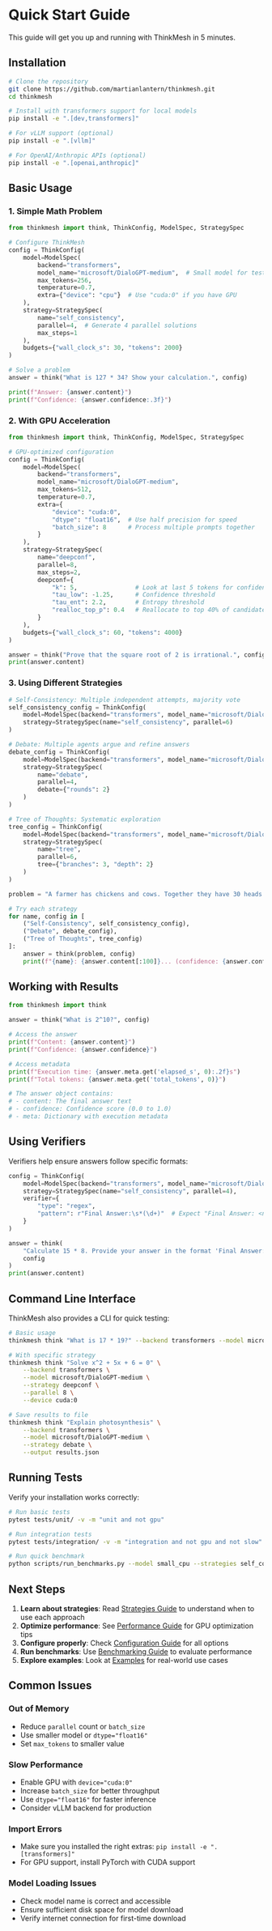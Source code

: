 # Quick Start Guide

This guide will get you up and running with ThinkMesh in 5 minutes.

## Installation

```bash
# Clone the repository
git clone https://github.com/martianlantern/thinkmesh.git
cd thinkmesh

# Install with transformers support for local models
pip install -e ".[dev,transformers]"

# For vLLM support (optional)
pip install -e ".[vllm]"

# For OpenAI/Anthropic APIs (optional)
pip install -e ".[openai,anthropic]"
```

## Basic Usage

### 1. Simple Math Problem

```python
from thinkmesh import think, ThinkConfig, ModelSpec, StrategySpec

# Configure ThinkMesh
config = ThinkConfig(
    model=ModelSpec(
        backend="transformers",
        model_name="microsoft/DialoGPT-medium",  # Small model for testing
        max_tokens=256,
        temperature=0.7,
        extra={"device": "cpu"}  # Use "cuda:0" if you have GPU
    ),
    strategy=StrategySpec(
        name="self_consistency",
        parallel=4,  # Generate 4 parallel solutions
        max_steps=1
    ),
    budgets={"wall_clock_s": 30, "tokens": 2000}
)

# Solve a problem
answer = think("What is 127 * 34? Show your calculation.", config)

print(f"Answer: {answer.content}")
print(f"Confidence: {answer.confidence:.3f}")
```

### 2. With GPU Acceleration

```python
from thinkmesh import think, ThinkConfig, ModelSpec, StrategySpec

# GPU-optimized configuration
config = ThinkConfig(
    model=ModelSpec(
        backend="transformers",
        model_name="microsoft/DialoGPT-medium",
        max_tokens=512,
        temperature=0.7,
        extra={
            "device": "cuda:0",
            "dtype": "float16",  # Use half precision for speed
            "batch_size": 8      # Process multiple prompts together
        }
    ),
    strategy=StrategySpec(
        name="deepconf",
        parallel=8,
        max_steps=2,
        deepconf={
            "k": 5,                # Look at last 5 tokens for confidence
            "tau_low": -1.25,      # Confidence threshold
            "tau_ent": 2.2,        # Entropy threshold
            "realloc_top_p": 0.4   # Reallocate to top 40% of candidates
        }
    ),
    budgets={"wall_clock_s": 60, "tokens": 4000}
)

answer = think("Prove that the square root of 2 is irrational.", config)
print(answer.content)
```

### 3. Using Different Strategies

```python
# Self-Consistency: Multiple independent attempts, majority vote
self_consistency_config = ThinkConfig(
    model=ModelSpec(backend="transformers", model_name="microsoft/DialoGPT-small"),
    strategy=StrategySpec(name="self_consistency", parallel=6)
)

# Debate: Multiple agents argue and refine answers
debate_config = ThinkConfig(
    model=ModelSpec(backend="transformers", model_name="microsoft/DialoGPT-small"),
    strategy=StrategySpec(
        name="debate", 
        parallel=4, 
        debate={"rounds": 2}
    )
)

# Tree of Thoughts: Systematic exploration
tree_config = ThinkConfig(
    model=ModelSpec(backend="transformers", model_name="microsoft/DialoGPT-small"),
    strategy=StrategySpec(
        name="tree",
        parallel=6,
        tree={"branches": 3, "depth": 2}
    )
)

problem = "A farmer has chickens and cows. Together they have 30 heads and 74 legs. How many chickens and cows are there?"

# Try each strategy
for name, config in [
    ("Self-Consistency", self_consistency_config),
    ("Debate", debate_config), 
    ("Tree of Thoughts", tree_config)
]:
    answer = think(problem, config)
    print(f"{name}: {answer.content[:100]}... (confidence: {answer.confidence:.3f})")
```

## Working with Results

```python
from thinkmesh import think

answer = think("What is 2^10?", config)

# Access the answer
print(f"Content: {answer.content}")
print(f"Confidence: {answer.confidence}")

# Access metadata
print(f"Execution time: {answer.meta.get('elapsed_s', 0):.2f}s")
print(f"Total tokens: {answer.meta.get('total_tokens', 0)}")

# The answer object contains:
# - content: The final answer text
# - confidence: Confidence score (0.0 to 1.0)
# - meta: Dictionary with execution metadata
```

## Using Verifiers

Verifiers help ensure answers follow specific formats:

```python
config = ThinkConfig(
    model=ModelSpec(backend="transformers", model_name="microsoft/DialoGPT-small"),
    strategy=StrategySpec(name="self_consistency", parallel=4),
    verifier={
        "type": "regex",
        "pattern": r"Final Answer:\s*(\d+)"  # Expect "Final Answer: <number>"
    }
)

answer = think(
    "Calculate 15 * 8. Provide your answer in the format 'Final Answer: <number>'", 
    config
)
print(answer.content)
```

## Command Line Interface

ThinkMesh also provides a CLI for quick testing:

```bash
# Basic usage
thinkmesh think "What is 17 * 19?" --backend transformers --model microsoft/DialoGPT-small

# With specific strategy
thinkmesh think "Solve x^2 + 5x + 6 = 0" \
    --backend transformers \
    --model microsoft/DialoGPT-medium \
    --strategy deepconf \
    --parallel 8 \
    --device cuda:0

# Save results to file
thinkmesh think "Explain photosynthesis" \
    --backend transformers \
    --model microsoft/DialoGPT-medium \
    --strategy debate \
    --output results.json
```

## Running Tests

Verify your installation works correctly:

```bash
# Run basic tests
pytest tests/unit/ -v -m "unit and not gpu"

# Run integration tests  
pytest tests/integration/ -v -m "integration and not gpu and not slow"

# Run quick benchmark
python scripts/run_benchmarks.py --model small_cpu --strategies self_consistency_small --quick
```

## Next Steps

1. **Learn about strategies**: Read [Strategies Guide](strategies.md) to understand when to use each approach
2. **Optimize performance**: See [Performance Guide](performance.md) for GPU optimization tips
3. **Configure properly**: Check [Configuration Guide](configuration.md) for all options
4. **Run benchmarks**: Use [Benchmarking Guide](benchmarking.md) to evaluate performance
5. **Explore examples**: Look at [Examples](examples/) for real-world use cases

## Common Issues

### Out of Memory
- Reduce `parallel` count or `batch_size`
- Use smaller model or `dtype="float16"`
- Set `max_tokens` to smaller value

### Slow Performance
- Enable GPU with `device="cuda:0"`
- Increase `batch_size` for better throughput
- Use `dtype="float16"` for faster inference
- Consider vLLM backend for production

### Import Errors
- Make sure you installed the right extras: `pip install -e ".[transformers]"`
- For GPU support, install PyTorch with CUDA support

### Model Loading Issues
- Check model name is correct and accessible
- Ensure sufficient disk space for model download
- Verify internet connection for first-time download
